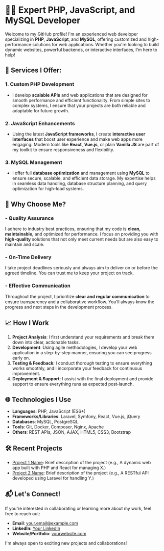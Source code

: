 # 👨‍💻 Expert PHP, JavaScript, and MySQL Developer

Welcome to my GitHub profile! I'm an experienced web developer specializing in **PHP**, **JavaScript**, and **MySQL**, offering customized and high-performance solutions for web applications. Whether you're looking to build dynamic websites, powerful backends, or interactive interfaces, I'm here to help!

## 💼 Services I Offer:

### 1. **Custom PHP Development**
- I develop **scalable APIs** and web applications that are designed for smooth performance and efficient functionality. From simple sites to complex systems, I ensure that your projects are both reliable and adaptable for future growth.

### 2. **JavaScript Enhancements**
- Using the latest **JavaScript frameworks**, I create **interactive user interfaces** that boost user experience and make web apps more engaging. Modern tools like **React**, **Vue.js**, or plain **Vanilla JS** are part of my toolkit to ensure responsiveness and flexibility.

### 3. **MySQL Management**
- I offer full **database optimization** and management using **MySQL** to ensure secure, scalable, and efficient data storage. My expertise helps in seamless data handling, database structure planning, and query optimization for high-load systems.

## 🚀 Why Choose Me?

### - **Quality Assurance**
I adhere to industry best practices, ensuring that my code is **clean, maintainable**, and optimized for performance. I focus on providing you with **high-quality** solutions that not only meet current needs but are also easy to maintain and scale.

### - **On-Time Delivery**
I take project deadlines seriously and always aim to deliver on or before the agreed timeline. You can trust me to keep your project on track.

### - **Effective Communication**
Throughout the project, I prioritize **clear and regular communication** to ensure transparency and a collaborative workflow. You'll always know the progress and next steps in the development process.

## 📈 How I Work

1. **Project Analysis**: I first understand your requirements and break them down into clear, actionable tasks.
2. **Development**: Using agile methodologies, I develop your web application in a step-by-step manner, ensuring you can see progress early on.
3. **Testing & Feedback**: I conduct thorough testing to ensure everything works smoothly, and I incorporate your feedback for continuous improvement.
4. **Deployment & Support**: I assist with the final deployment and provide support to ensure everything runs as expected post-launch.

## 🌐 Technologies I Use

- **Languages**: PHP, JavaScript (ES6+)
- **Frameworks/Libraries**: Laravel, Symfony, React, Vue.js, jQuery
- **Databases**: MySQL, PostgreSQL
- **Tools**: Git, Docker, Composer, Nginx, Apache
- **Others**: REST APIs, JSON, AJAX, HTML5, CSS3, Bootstrap

## 🛠 Recent Projects

- [Project 1 Name](https://github.com/username/project1): Brief description of the project (e.g., A dynamic web app built with PHP and React for managing X.)
- [Project 2 Name](https://github.com/username/project2): Brief description of the project (e.g., A RESTful API developed using Laravel for handling Y.)

## 📬 Let's Connect!

If you're interested in collaborating or learning more about my work, feel free to reach out:

- **Email**: your.email@example.com
- **LinkedIn**: [Your LinkedIn](https://www.linkedin.com/in/yourprofile/)
- **Website/Portfolio**: [yourwebsite.com](https://yourwebsite.com)

I'm always open to exciting new projects and collaborations!
